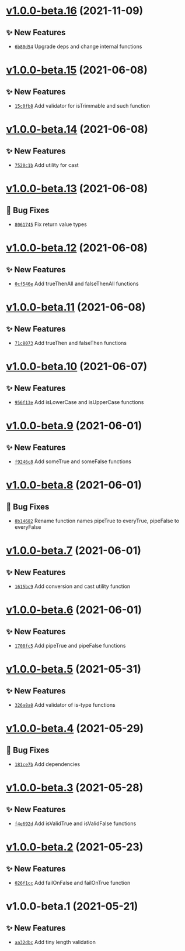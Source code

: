 # [v1.0.0-beta.16](https://github.com/TomokiMiyauci/is-valid/compare/v1.0.0-beta.15...v1.0.0-beta.16) (2021-11-09)

## ✨ New Features
- [`6b80d54`](https://github.com/TomokiMiyauci/is-valid/commit/6b80d54)   Upgrade deps and change internal functions

# [v1.0.0-beta.15](https://github.com/TomokiMiyauci/is-valid/compare/v1.0.0-beta.14...v1.0.0-beta.15) (2021-06-08)

## ✨ New Features
- [`15c0fb8`](https://github.com/TomokiMiyauci/is-valid/commit/15c0fb8)   Add validator for isTrimmable and such function

# [v1.0.0-beta.14](https://github.com/TomokiMiyauci/is-valid/compare/v1.0.0-beta.13...v1.0.0-beta.14) (2021-06-08)

## ✨ New Features
- [`7520c1b`](https://github.com/TomokiMiyauci/is-valid/commit/7520c1b)   Add utility for cast

# [v1.0.0-beta.13](https://github.com/TomokiMiyauci/is-valid/compare/v1.0.0-beta.12...v1.0.0-beta.13) (2021-06-08)

## 🐛 Bug Fixes
- [`8061745`](https://github.com/TomokiMiyauci/is-valid/commit/8061745)   Fix return value types

# [v1.0.0-beta.12](https://github.com/TomokiMiyauci/is-valid/compare/v1.0.0-beta.11...v1.0.0-beta.12) (2021-06-08)

## ✨ New Features
- [`0cf546e`](https://github.com/TomokiMiyauci/is-valid/commit/0cf546e)   Add trueThenAll and falseThenAll functions

# [v1.0.0-beta.11](https://github.com/TomokiMiyauci/is-valid/compare/v1.0.0-beta.10...v1.0.0-beta.11) (2021-06-08)

## ✨ New Features
- [`71c8073`](https://github.com/TomokiMiyauci/is-valid/commit/71c8073)   Add trueThen and falseThen functions

# [v1.0.0-beta.10](https://github.com/TomokiMiyauci/is-valid/compare/v1.0.0-beta.9...v1.0.0-beta.10) (2021-06-07)

## ✨ New Features
- [`956f13e`](https://github.com/TomokiMiyauci/is-valid/commit/956f13e)   Add isLowerCase and isUpperCase functions

# [v1.0.0-beta.9](https://github.com/TomokiMiyauci/is-valid/compare/v1.0.0-beta.8...v1.0.0-beta.9) (2021-06-01)

## ✨ New Features
- [`f9246c8`](https://github.com/TomokiMiyauci/is-valid/commit/f9246c8)   Add someTrue and someFalse functions

# [v1.0.0-beta.8](https://github.com/TomokiMiyauci/is-valid/compare/v1.0.0-beta.7...v1.0.0-beta.8) (2021-06-01)

## 🐛 Bug Fixes
- [`8b14682`](https://github.com/TomokiMiyauci/is-valid/commit/8b14682)   Rename function names pipeTrue to everyTrue, pipeFalse to everyFalse

# [v1.0.0-beta.7](https://github.com/TomokiMiyauci/is-valid/compare/v1.0.0-beta.6...v1.0.0-beta.7) (2021-06-01)

## ✨ New Features
- [`1615bc9`](https://github.com/TomokiMiyauci/is-valid/commit/1615bc9)   Add conversion and cast utility function

# [v1.0.0-beta.6](https://github.com/TomokiMiyauci/is-valid/compare/v1.0.0-beta.5...v1.0.0-beta.6) (2021-06-01)

## ✨ New Features
- [`1708fc5`](https://github.com/TomokiMiyauci/is-valid/commit/1708fc5)   Add pipeTrue and pipeFalse functions

# [v1.0.0-beta.5](https://github.com/TomokiMiyauci/is-valid/compare/v1.0.0-beta.4...v1.0.0-beta.5) (2021-05-31)

## ✨ New Features
- [`326a8a8`](https://github.com/TomokiMiyauci/is-valid/commit/326a8a8)   Add validator of is-type functions

# [v1.0.0-beta.4](https://github.com/TomokiMiyauci/is-valid/compare/v1.0.0-beta.3...v1.0.0-beta.4) (2021-05-29)

## 🐛 Bug Fixes
- [`181ce7b`](https://github.com/TomokiMiyauci/is-valid/commit/181ce7b)   Add dependencies

# [v1.0.0-beta.3](https://github.com/TomokiMiyauci/is-valid/compare/v1.0.0-beta.2...v1.0.0-beta.3) (2021-05-28)

## ✨ New Features
- [`f4e692d`](https://github.com/TomokiMiyauci/is-valid/commit/f4e692d)   Add isValidTrue and isValidFalse functions

# [v1.0.0-beta.2](https://github.com/TomokiMiyauci/is-valid/compare/v1.0.0-beta.1...v1.0.0-beta.2) (2021-05-23)

## ✨ New Features
- [`026f1cc`](https://github.com/TomokiMiyauci/is-valid/commit/026f1cc)   Add failOnFalse and failOnTrue function

# v1.0.0-beta.1 (2021-05-21)

## ✨ New Features
- [`aa32dbc`](https://github.com/TomokiMiyauci/is-valid/commit/aa32dbc)   Add tiny length validation
